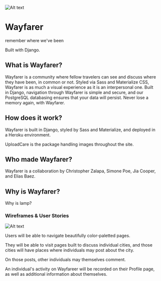 ![Alt text](main_app/static/images/Traveler.png?raw=true "Title")

# Wayfarer

remember where we've been

Built with Django.

## What is Wayfarer?

Wayfarer is a community where fellow travelers can see and discuss where they have been, in common or not. Styled via Sass and Materialize CSS, Wayfarer is as much a visual experience as it is an interpersonal one. Built in Django, navigation through Wayfarer is simple and secure, and our PostgreSQL databasing ensures that your data will persist. Never lose a memory again, with Wayfarer.

## How does it work?

Wayfarer is built in Django, styled by Sass and Materialize, and deployed in a Heroku environment.

UploadCare is the package handling images throughout the site.

## Who made Wayfarer?

Wayfarer is a collaboration by Christopher Zalapa, Simone Poe, Jia Cooper, and Elias Baez.

## Why is Wayfarer?

Why is lamp?

### Wireframes & User Stories

![Alt text](main_app/static/images/wireframe1.png?raw=true "Wireframe")

Users will be able to navigate beautifully color-paletted pages.

They will be able to visit pages built to discuss individual cities, and those cities will have places where individuals may post about the city.

On those posts, other individuals may themselves comment.

An individual's activity on Wayfareer will be recorded on their Profile page, as well as additional information about themselves.

